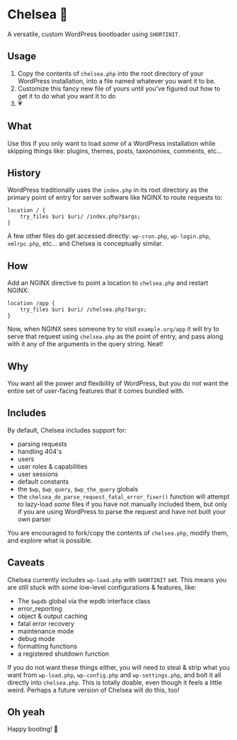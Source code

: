 # Chelsea 🥾

A versatile, custom WordPress bootloader using `SHORTINIT`.

## Usage

1. Copy the contents of `chelsea.php` into the root directory of your WordPress installation, into a file named whatever you want it to be.
1. Customize this fancy new file of yours until you've figured out how to get it to do what you want it to do
1. 💗

## What

Use this if you only want to load *some* of a WordPress installation while skipping things like: plugins, themes, posts, taxonomies, comments, etc...

## History

WordPress traditionally uses the `index.php` in its root directory as the primary point of entry for server software like NGINX to route requests to: 

```nginx
location / {
    try_files $uri $uri/ /index.php?$args;
}
```

A few other files do get accessed directly: `wp-cron.php`, `wp-login.php`, `xmlrpc.php`, etc... and Chelsea is conceptually similar.

## How

Add an NGINX directive to point a location to `chelsea.php` and restart NGINX:

```nginx
location /app {
    try_files $uri $uri/ /chelsea.php?$args;
}
```

Now, when NGINX sees someone try to visit `example.org/app` it will try to serve that request using `chelsea.php` as the point of entry, and pass along with it any of the arguments in the query string. Neat!

## Why

You want all the power and flexibility of WordPress, but you do not want the entire set of user-facing features that it comes bundled with.

## Includes

By default, Chelsea includes support for:

* parsing requests
* handling 404's
* users
* user roles & capabilities
* user sessions
* default constants
* the `$wp`, `$wp_query`, `$wp_the_query` globals
* the `chelsea_do_parse_request_fatal_error_fixer()` function will attempt to lazy-load *some* files if you have not manually included them, but only if you are using WordPress to parse the request and have not built your own parser

You are encouraged to fork/copy the contents of `chelsea.php`, modify them, and explore what is possible.

## Caveats

Chelsea currently includes `wp-load.php` with `SHORTINIT` set. This means you are still stuck with *some* low-level configurations & features, like:
* The `$wpdb` global via the wpdb interface class
* error_reporting
* object & output caching
* fatal error recovery
* maintenance mode
* debug mode
* formatting functions
* a registered shutdown function

If you do not want these things either, you will need to steal & strip what you want from `wp-load.php`, `wp-config.php` and `wp-settings.php`, and bolt it all directly into `chelsea.php`. This is totally doable, even though it feels a little weird. Perhaps a future version of Chelsea will do this, too!

## Oh yeah

Happy booting! 💜
